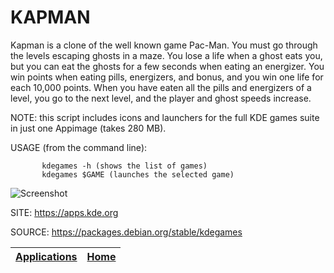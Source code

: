 # KAPMAN

 Kapman is a clone of the well known game Pac-Man. 
 You must go through the levels escaping ghosts in a maze. 
 You lose a life when a ghost eats you, but you can eat the
 ghosts for a few seconds when eating an energizer. 
 You win points when eating pills, energizers, and bonus, 
 and you win one life for each 10,000 points. When you have 
 eaten all the pills and energizers of a level, you go to 
 the next level, and the player and ghost speeds increase.
 
 NOTE: this script includes icons and launchers for the 
 full KDE games suite in just one Appimage (takes 280 MB).
 
 USAGE (from the command line):
 
           kdegames -h (shows the list of games)
           kdegames $GAME (launches the selected game)
           
 ![Screenshot](https://cdn.kde.org/screenshots/kapman/kapman.png)
 
 SITE: https://apps.kde.org

 SOURCE: https://packages.debian.org/stable/kdegames

 | [Applications](https://portable-linux-apps.github.io/apps.html) | [Home](https://portable-linux-apps.github.io)
 | --- | --- |
